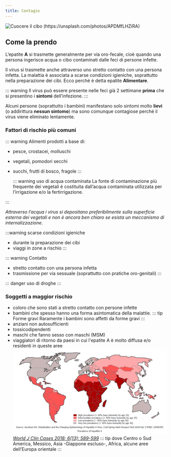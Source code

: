 ```yaml
---
title: Contagio
---
```


![Cuocere il cibo (https://unsplash.com/photos/APDMfLHZiRA)](../assets/images/cucinare.jpg)

## Come la prendo

L’epatite **A** si trasmette generalmente per via oro-fecale, cioè quando una persona ingerisce acqua o cibo contaminati dalle feci di persone infette.

Il virus si trasmette anche attraverso uno stretto contatto con una persona infetta. La malattia è associata a scarse condizioni igieniche, soprattutto nella preparazione dei cibi. Ecco perché è detta epatite **Alimentare**.

::: warning
Il virus può essere presente nelle feci già 2 settimane **prima** che si presentino i **sintomi** dell’infezione.
:::

Alcuni persone (soprattutto i bambini) manifestano solo sintomi molto **lievi** (o addirittura **nessun sintomo**) ma sono comunque contagiose perché il virus viene eliminato lentamente.

### Fattori di rischio più comuni

::: warning Alimenti <Badge text=" più a rischio" type="error" />
prodotti a base di:

- pesce, crostacei, molluschi
- vegetali, pomodori secchi
- succhi, frutti di bosco, fragole
  :::

  ::: warning uso di acqua contaminata
  La fonte di contaminazione più frequente dei vegetali è costituita dall’acqua contaminata utilizzata per l’irrigazione e/o la fertirrigazione.

:::

_Attraverso l’acqua i virus si depositano preferibilmente sulla superficie esterna dei vegetali e non è ancora ben chiaro se esista un meccanismo di internalizzazione._

:::warning scarse condizioni igieniche

- durante la preparazione dei cibi
- viaggi in zone a rischio
  :::

::: warning Contatto

- stretto contatto con una persona infetta
- trasmissione per via sessuale (soprattutto con pratiche oro-genitali)
  :::

::: danger
uso di droghe
:::

### Soggetti a maggior rischio

- coloro che sono stati a stretto contatto con persone infette
- bambini che spesso hanno una forma asintomatica della malattie.
  ::: tip Forme gravi <Badge text=" basso rischio" type="warn" />
  Raramente i bambini sono affetti da forme gravi
  :::
- anziani non autosufficienti
- tossicodipendenti
- maschi che fanno sesso con maschi (MSM)
- viaggiatori di ritorno da paesi in cui
  l'epatite A è molto diffusa e/o residenti in queste aree
  ![JOURNAL (WJCC-6-589)](../assets/images/WJCC-6-589-g001.jpg)
  [_World J Clin Cases 2018; 6(13): 589-599_](https://dx.doi.org/10.12998/wjcc.v6.i13.589)
  ::: tip dove
  Centro o Sud America, Messico, Asia -Giappone escluso-, Africa, alcune aree dell’Europa orientale
  :::
